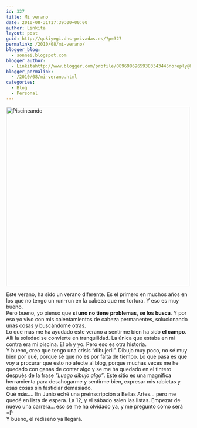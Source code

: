 ```yaml
---
id: 327
title: Mi verano
date: 2010-08-31T17:39:00+00:00
author: Linkita
layout: post
guid: http://qukiyegi.dns-privadas.es/?p=327
permalink: /2010/08/mi-verano/
blogger_blog:
  - sonnei.blogspot.com
blogger_author:
  - Linkitahttp://www.blogger.com/profile/08969869659383343445noreply@blogger.com
blogger_permalink:
  - /2010/08/mi-verano.html
categories:
  - Blog
  - Personal
---
```

[<img src="http://farm5.static.flickr.com/4092/4945888202_e90c92f69f.jpg" width="500" height="489" alt="Piscineando" />](http://www.flickr.com/photos/linkita/4945888202/ "Piscineando por Linkita, en Flickr")

<div>
  Este verano, ha sido un verano diferente. Es el primero en muchos años en los que no tengo un run-run en la cabeza que me tortura. Y eso es muy bueno. 
  
  <div>
  </div>
  
  <div>
    Pero bueno, yo pienso que <b>si uno no tiene problemas, se los busca</b>. Y por eso yo vivo con mis calentamientos de cabeza permanentes, solucionando unas cosas y buscándome otras.
  </div>
  
  <div>
  </div>
  
  <div>
    Lo que más me ha ayudado este verano a sentirme bien ha sido <b>el campo</b>. Allí la soledad se convierte en tranquilidad. La única que estaba en mi contra era mi piscina. El ph y yo. Pero eso es otra historia.
  </div>
  
  <div>
  </div>
  
  <div>
    Y bueno, creo que tengo una crisis &#8220;dibujeril&#8221;. Dibujo muy poco, no sé muy bien por qué, porque sé que no es por falta de tiempo. Lo que pasa es que voy a procurar que esto no afecte al blog, porque muchas veces me he quedado con ganas de contar algo y se me ha quedado en el tintero después de la frase <i>&#8220;Luego dibujo algo&#8221;</i>. Este sitio es una magnífica herramienta para desahogarme y sentirme bien, expresar mis rabietas y esas cosas sin fastidiar demasiado.
  </div>
  
  <div>
  </div>
  
  <div>
    Qué más&#8230;. En Junio eché una preinscripción a Bellas Artes&#8230; pero me quedé en lista de espera. La 12, y el sábado salen las listas. Empezar de nuevo una carrera&#8230; eso se me ha olvidado ya, y me pregunto cómo será =P
  </div>
  
  <div>
  </div>
  
  <div>
    Y bueno, el rediseño ya llegará.
  </div>
  
  <div>
  </div>
  
  <div>
  </div>
</div>